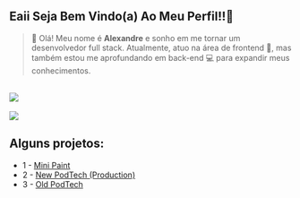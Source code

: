 ## Eaii Seja Bem Vindo(a) Ao Meu Perfil!!🚀

> 👋 Olá! Meu nome é **Alexandre** e sonho em me tornar um desenvolvedor full stack. Atualmente, atuo na área de frontend 🎨, mas também estou me aprofundando em back-end 💻 para expandir meus conhecimentos.

<br>
<div>
  <a href="https://github.com/Alexandre-Michael">
    <img src="https://github-readme-stats.vercel.app/api?username=Alexandre-Michael&theme=dark&show_icons=true">
     <br><br>
    <img src="https://github-readme-stats.vercel.app/api/top-langs/?username=Alexandre-Michael&theme=dark">
  </a>
</div>

  ## Alguns projetos:
    
- 1 - [Mini Paint](https://github.com/Alexandre-Michael/Mini-Paint)
- 2 - [New PodTech (Production)](https://github.com/PodTech-IFS/PodTech-Rework)
- 3 - [Old PodTech](https://github.com/Alexandre-Michael/PodTech)
